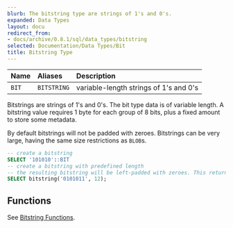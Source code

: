 ```yaml
---
blurb: The bitstring type are strings of 1's and 0's.
expanded: Data Types
layout: docu
redirect_from:
- docs/archive/0.8.1/sql/data_types/bitstring
selected: Documentation/Data Types/Bit
title: Bitstring Type
---
```


| Name | Aliases | Description |
|:---|:---|:---|
| `BIT` | `BITSTRING` | variable-length strings of 1's and 0's |


Bitstrings are strings of 1's and 0's. The bit type data is of variable length. A bitstring value requires 1 byte for each group of 8 bits, plus a fixed amount to store some metadata. 

By default bitstrings will not be padded with zeroes. 
Bitstrings can be very large, having the same size restrictions as `BLOB`s.


```sql
-- create a bitstring 
SELECT '101010'::BIT
-- create a bitstring with predefined length 
-- the resulting bitstring will be left-padded with zeroes. This returns 000000101011
SELECT bitstring('0101011', 12);
```

## Functions
See [Bitstring Functions](../functions/bitstring).